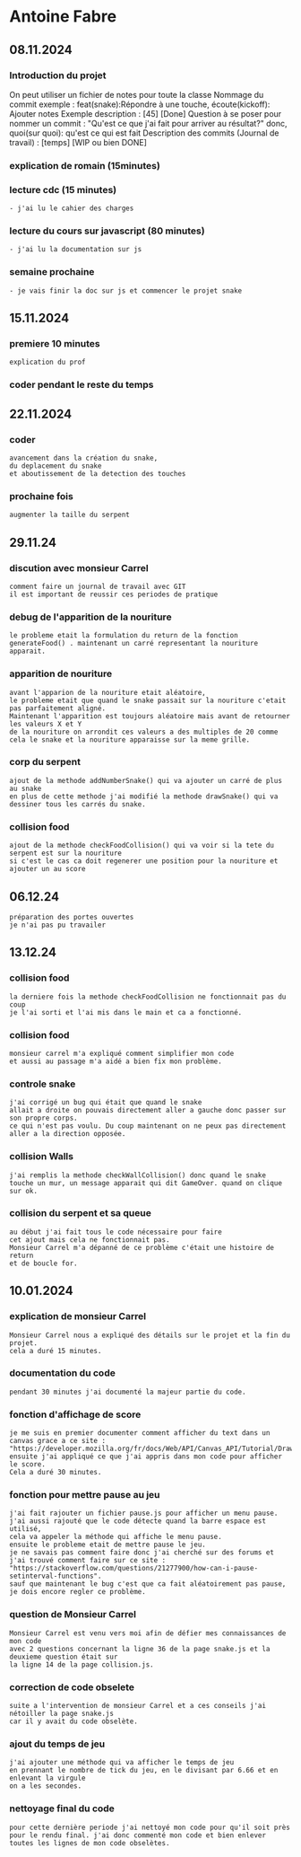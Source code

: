 # Antoine Fabre 
## 08.11.2024
### Introduction du projet
On peut utiliser un fichier de notes pour toute la classe
Nommage du commit exemple : feat(snake):Répondre à une touche, écoute(kickoff): Ajouter notes
Exemple description : [45] [Done]
Question à se poser pour nommer un commit : "Qu'est ce que j'ai fait pour arriver au résultat?" donc, quoi(sur quoi): qu'est ce qui est fait
Description des commits (Journal de travail) : [temps] [WIP ou bien DONE]

### explication de romain (15minutes)

### lecture cdc (15 minutes)
    - j'ai lu le cahier des charges

### lecture du cours sur javascript (80 minutes)
    - j'ai lu la documentation sur js

### semaine prochaine
    - je vais finir la doc sur js et commencer le projet snake

## 15.11.2024
### premiere 10 minutes
    explication du prof

### coder pendant le reste du temps

## 22.11.2024
### coder
    avancement dans la création du snake,
    du deplacement du snake
    et aboutissement de la detection des touches
### prochaine fois
    augmenter la taille du serpent

## 29.11.24 

### discution avec monsieur Carrel
    comment faire un journal de travail avec GIT
    il est important de reussir ces periodes de pratique

### debug de l'apparition de la nouriture
    le probleme etait la formulation du return de la fonction 
    generateFood() . maintenant un carré representant la nouriture apparait.

### apparition de nouriture
    avant l'apparion de la nouriture etait aléatoire,
    le probleme etait que quand le snake passait sur la nouriture c'etait 
    pas parfaitement aligné.
    Maintenant l'apparition est toujours aléatoire mais avant de retourner les valeurs X et Y 
    de la nouriture on arrondit ces valeurs a des multiples de 20 comme cela le snake et la nouriture apparaisse sur la meme grille.

### corp du serpent
    ajout de la methode addNumberSnake() qui va ajouter un carré de plus au snake 
    en plus de cette methode j'ai modifié la methode drawSnake() qui va dessiner tous les carrés du snake. 

### collision food
    ajout de la methode checkFoodCollision() qui va voir si la tete du serpent est sur la nouriture 
    si c'est le cas ca doit regenerer une position pour la nouriture et ajouter un au score

## 06.12.24
    préparation des portes ouvertes
    je n'ai pas pu travailer
## 13.12.24

### collision food 
    la derniere fois la methode checkFoodCollision ne fonctionnait pas du coup 
    je l'ai sorti et l'ai mis dans le main et ca a fonctionné.

### collision food 
    monsieur carrel m'a expliqué comment simplifier mon code 
    et aussi au passage m'a aidé a bien fix mon problème.

### controle snake
    j'ai corrigé un bug qui était que quand le snake 
    allait a droite on pouvais directement aller a gauche donc passer sur son propre corps.
    ce qui n'est pas voulu. Du coup maintenant on ne peux pas directement aller a la direction opposée.

### collision Walls
    j'ai remplis la methode checkWallCollision() donc quand le snake 
    touche un mur, un message apparait qui dit GameOver. quand on clique sur ok. 

### collision du serpent et sa queue
    au début j'ai fait tous le code nécessaire pour faire
    cet ajout mais cela ne fonctionnait pas.
    Monsieur Carrel m'a dépanné de ce problème c'était une histoire de return 
    et de boucle for.

## 10.01.2024 

### explication de monsieur Carrel
    Monsieur Carrel nous a expliqué des détails sur le projet et la fin du projet.
    cela a duré 15 minutes. 

### documentation du code 
    pendant 30 minutes j'ai documenté la majeur partie du code.

### fonction d'affichage de score
    je me suis en premier documenter comment afficher du text dans un canvas grace a ce site : "https://developer.mozilla.org/fr/docs/Web/API/Canvas_API/Tutorial/Drawing_text"
    ensuite j'ai appliqué ce que j'ai appris dans mon code pour afficher le score.
    Cela a duré 30 minutes.

### fonction pour mettre pause au jeu
    j'ai fait rajouter un fichier pause.js pour afficher un menu pause.
    j'ai aussi rajouté que le code détecte quand la barre espace est utilisé, 
    cela va appeler la méthode qui affiche le menu pause.
    ensuite le probleme etait de mettre pause le jeu. 
    je ne savais pas comment faire donc j'ai cherché sur des forums et j'ai trouvé comment faire sur ce site : "https://stackoverflow.com/questions/21277900/how-can-i-pause-setinterval-functions".
    sauf que maintenant le bug c'est que ca fait aléatoirement pas pause, je dois encore regler ce problème.

### question de Monsieur Carrel
    Monsieur Carrel est venu vers moi afin de défier mes connaissances de mon code
    avec 2 questions concernant la ligne 36 de la page snake.js et la deuxieme question était sur 
    la ligne 14 de la page collision.js.

### correction de code obselete
    suite a l'intervention de monsieur Carrel et a ces conseils j'ai nétoiller la page snake.js
    car il y avait du code obselète.

### ajout du temps de jeu 
    j'ai ajouter une méthode qui va afficher le temps de jeu 
    en prennant le nombre de tick du jeu, en le divisant par 6.66 et en enlevant la virgule
    on a les secondes.

### nettoyage final du code
    pour cette dernière periode j'ai nettoyé mon code pour qu'il soit près 
    pour le rendu final. j'ai donc commenté mon code et bien enlever toutes les lignes de mon code obselètes.